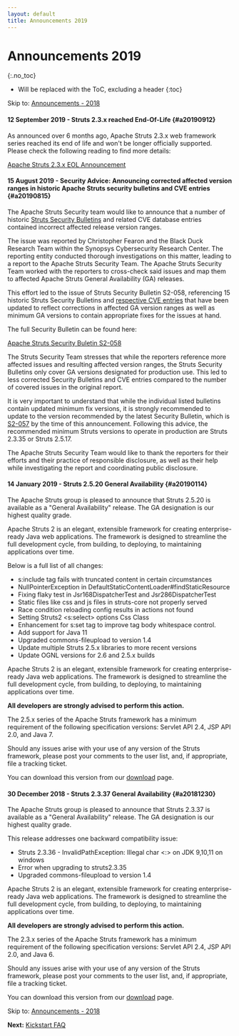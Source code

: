 ```yaml
---
layout: default
title: Announcements 2019
---
```


# Announcements 2019
{:.no_toc}

* Will be replaced with the ToC, excluding a header
{:toc}

<p class="pull-right">
  Skip to: <a href="announce-2018.html">Announcements - 2018</a>
</p>

#### 12 September 2019 - Struts 2.3.x reached End-Of-Life {#a20190912}

As announced over 6 months ago, Apache Struts 2.3.x web framework series reached its end of life and won't be longer 
officially supported. Please check the following reading to find more details:

[Apache Struts 2.3.x EOL Announcement](struts23-eol-announcement)

#### 15 August 2019 - Security Advice: Announcing corrected affected version ranges in historic Apache Struts security bulletins and CVE entries {#a20190815}

The Apache Struts Security team would like to announce that a number of historic [Struts Security Bulletins](https://cwiki.apache.org/confluence/display/WW/Security+Bulletin) and related CVE database entries contained incorrect affected release version ranges.

The issue was reported by Christopher Fearon and the Black Duck Research Team within the Synopsys Cybersecurity Research Center. The reporting entity conducted thorough investigations on this matter, leading to a report to the Apache Struts Security Team. The Apache Struts Security Team worked with the reporters to cross-check said issues and map them to affected Apache Struts General Availability (GA) releases.

This effort led to the issue of Struts Security Bulletin S2-058, referencing 15 historic Struts Security Bulletins and [respective CVE entries](https://github.com/CVEProject/cvelist/pull/2423/files) that have been updated to reflect corrections in affected GA version ranges as well as minimum GA versions to contain appropriate fixes for the issues at hand.

The full Security Bulletin can be found here:

[Apache Struts Security Buletin S2-058](https://cwiki.apache.org/confluence/display/WW/S2-058)

The Struts Security Team stresses that while the reporters reference more affected issues and resulting affected version ranges, the Struts Security Bulletins only cover GA versions designated for production use. This led to less corrected Security Bulletins and CVE entries compared to the number of covered issues in the original report.
 
It is very important to understand that while the individual listed bulletins contain updated minimum fix versions, it is strongly recommended to update to the version recommended by the latest Security Bulletin, which is [S2-057](https://cwiki.apache.org/confluence/display/WW/S2-057) by the time of this announcement. Following this advice, the recommended minimum Struts versions to operate in production are Struts 2.3.35 or Struts 2.5.17.

The Apache Struts Security Team would like to thank the reporters for their efforts and their practice of responsible disclosure, as well as their help while investigating the report and coordinating public disclosure.

#### 14 January 2019 - Struts 2.5.20 General Availability {#a20190114}

The Apache Struts group is pleased to announce that Struts 2.5.20 is available as a "General Availability"
release. The GA designation is our highest quality grade.

Apache Struts 2 is an elegant, extensible framework for creating enterprise-ready Java web applications.
The framework is designed to streamline the full development cycle, from building, to deploying,
to maintaining applications over time.

Below is a full list of all changes:

- s:include tag fails with truncated content in certain circumstances
- NullPointerException in DefaultStaticContentLoader#findStaticResource
- Fixing flaky test in Jsr168DispatcherTest and Jsr286DispatcherTest
- Static files like css and js files in struts-core not properly served
- Race condition reloading config results in actions not found
- Setting Struts2 <s:select> options Css Class
- Enhancement for s:set tag to improve tag body whitespace control.
- Add support for Java 11
- Upgraded commons-fileupload to version 1.4
- Update multiple Struts 2.5.x libraries to more recent versions
- Update OGNL versions for 2.6 and 2.5.x builds
 
Apache Struts 2 is an elegant, extensible framework for creating enterprise-ready Java web applications.
The framework is designed to streamline the full development cycle, from building, to deploying,
to maintaining applications over time.

**All developers are strongly advised to perform this action.**

The 2.5.x series of the Apache Struts framework has a minimum requirement of the following specification versions:
Servlet API 2.4, JSP API 2.0, and Java 7.

Should any issues arise with your use of any version of the Struts framework, please post your comments
to the user list, and, if appropriate, file a tracking ticket.

You can download this version from our [download](download.cgi#struts-ga) page.

#### 30 December 2018 - Struts 2.3.37 General Availability {#a20181230}

The Apache Struts group is pleased to announce that Struts 2.3.37 is available as a "General Availability"
release. The GA designation is our highest quality grade.

This release addresses one backward compatibility issue:

- Struts 2.3.36 - InvalidPathException: Illegal char <:> on JDK 9,10,11 on windows
- Error when upgrading to struts2.3.35
- Upgraded commons-fileupload to version 1.4

Apache Struts 2 is an elegant, extensible framework for creating enterprise-ready Java web applications.
The framework is designed to streamline the full development cycle, from building, to deploying,
to maintaining applications over time.

**All developers are strongly advised to perform this action.**

The 2.3.x series of the Apache Struts framework has a minimum requirement of the following specification versions:
Servlet API 2.4, JSP API 2.0, and Java 6.

Should any issues arise with your use of any version of the Struts framework, please post your comments
to the user list, and, if appropriate, file a tracking ticket.

You can download this version from our [download](download.cgi#struts-23x) page.

<p class="pull-right">
  Skip to: <a href="announce-2018.html">Announcements - 2018</a>
</p>

<p class="pull-left">
  <strong>Next:</strong>
  <a href="kickstart.html">Kickstart FAQ</a>
</p>
